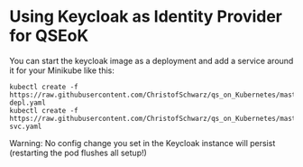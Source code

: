 # Using Keycloak as Identity Provider for QSEoK

You can start the keycloak image as a deployment and add a service around it for your Minikube like this:
```
kubectl create -f https://raw.githubusercontent.com/ChristofSchwarz/qs_on_Kubernetes/master/keycloak/keycloak-depl.yaml
kubectl create -f https://raw.githubusercontent.com/ChristofSchwarz/qs_on_Kubernetes/master/keycloak/keycloak-svc.yaml
```
Warning: No config change you set in the Keycloak instance will persist (restarting the pod flushes all setup!)
